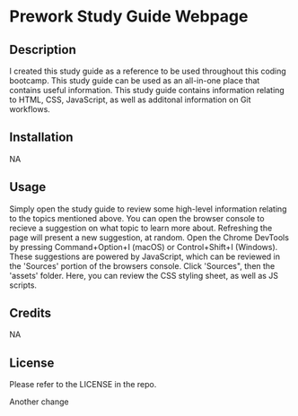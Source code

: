 # Prework Study Guide Webpage

## Description

I created this study guide as a reference to be used throughout this coding bootcamp. This study guide can be used as an all-in-one place that contains useful information. This study guide contains information relating to HTML, CSS, JavaScript, as well as additonal information on Git workflows.

## Installation

NA

## Usage

Simply open the study guide to review some high-level information relating to the topics mentioned above. You can open the browser console to recieve a suggestion on what topic to learn more about. Refreshing the page will present a new suggestion, at random. Open the Chrome DevTools by pressing Command+Option+I (macOS) or Control+Shift+I (Windows). These suggestions are powered by JavaScript, which can be reviewed in the 'Sources' portion of the browsers console. Click 'Sources", then the 'assets' folder. Here, you can review the CSS styling sheet, as well as JS scripts.

## Credits

NA

## License

Please refer to the LICENSE in the repo.

Another change